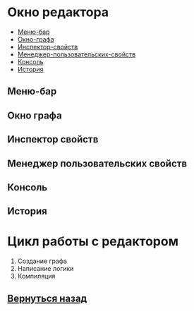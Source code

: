 # Окно редактора
- [Меню-бар](#Меню-бар)
- [Окно-графа](#Окно-графа)
- [Инспектор-свойств](#Инспектор-свойств)
- [Менеджер-пользовательских-свойств](#Менеджер-пользовательских-свойств)
- [Консоль](#Консоль)
- [История](#История)

## Меню-бар

## Окно графа

## Инспектор свойств

## Менеджер пользовательских свойств

## Консоль

## История

# Цикл работы с редактором
1. Создание графа
2. Написание логики
3. Компиляция

## [Вернуться назад](README.md)